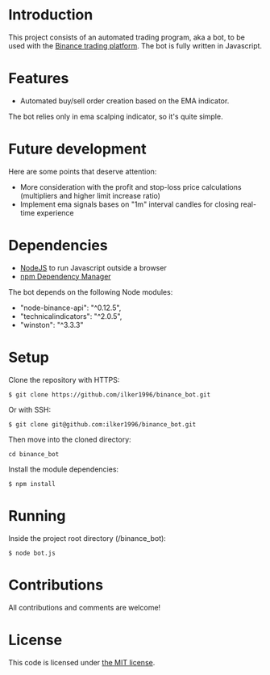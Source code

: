 # Introduction

This project consists of an automated trading program, aka a bot, to be used with the [Binance trading platform](https://www.binance.com/en).
The bot is fully written in Javascript.

# Features

- Automated buy/sell order creation based on the EMA indicator.

The bot relies only in ema scalping indicator, so it's quite simple.

# Future development

Here are some points that deserve attention:

- More consideration with the profit and stop-loss price calculations (multipliers and higher limit increase ratio)
- Implement ema signals bases on "1m" interval candles for closing real-time experience

# Dependencies

- [NodeJS](https://nodejs.org/en/) to run Javascript outside a browser
- [npm Dependency Manager](https://www.npmjs.com/)

The bot depends on the following Node modules:

- "node-binance-api": "^0.12.5",
- "technicalindicators": "^2.0.5",
- "winston": "^3.3.3"

# Setup

Clone the repository with HTTPS:

```
$ git clone https://github.com/ilker1996/binance_bot.git
```

Or with SSH:

`$ git clone git@github.com:ilker1996/binance_bot.git`

Then move into the cloned directory:

`cd binance_bot`

Install the module dependencies:

```
$ npm install
```

# Running

Inside the project root directory (/binance_bot):

```
$ node bot.js
```

# Contributions

All contributions and comments are welcome!

# License

This code is licensed under [the MIT license](https://github.com/sindelio/binance_bot/blob/master/LICENSE).
